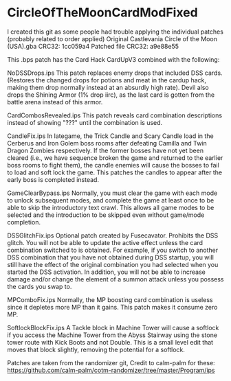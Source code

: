 # CircleOfTheMoonCardModFixed
I created this git as some people had trouble applying the individual patches (probably related to order applied)
Original Castlevania Circle of the Moon (USA).gba CRC32: 1cc059a4
Patched file CRC32: a9e88e55

This .bps patch has the Card Hack CardUpV3 combined with the following:

NoDSSDrops.ips This patch replaces enemy drops that included DSS cards. 
(Restores the changed drops for potions and meat in the cardup hack, making them drop normally instead at an absurdly high rate).
Devil also drops the Shining Armor (1% drop iirc), as the last card is gotten from the battle arena instead of this armor.

CardCombosRevealed.ips This patch reveals card combination descriptions instead of showing "???" 
until the combination is used. 

CandleFix.ips In lategame, the Trick Candle and Scary Candle load in the Cerberus 
and Iron Golem boss rooms after defeating Camilla and Twin Dragon Zombies respectively. 
If the former bosses have not yet been cleared (i.e., we have sequence broken the 
game and returned to the earlier boss rooms to fight them), the candle enemies will 
cause the bosses to fail to load and soft lock the game.
This patches the candles to appear after the early boss is completed instead. 

GameClearBypass.ips Normally, you must clear the game with each mode to unlock subsequent modes, 
and complete the game at least once to be able to skip the introductory text crawl. 
This allows all game modes to be selected and the introduction to be skipped even without game/mode completion. 

DSSGlitchFix.ips Optional patch created by Fusecavator. Prohibits the DSS glitch. 
You will not be able to update the active effect unless the card combination switched to 
is obtained. For example, if you switch to another DSS combination that you have not obtained 
during DSS startup, you will still have the effect of the original combination you had selected 
when you started the DSS activation. In addition, you will not be able to increase damage and/or 
change the element of a summon attack unless you possess the cards you swap to.

MPComboFix.ips Normally, the MP boosting card combination is useless since it depletes more MP 
than it gains. This patch makes it consume zero MP.

SoftlockBlockFix.ips A Tackle block in Machine Tower will cause a softlock if you access the Machine Tower 
from the Abyss Stairway using the stone tower route with Kick Boots and not Double. 
This is a small level edit that moves that block slightly, removing the potential for a softlock.

Patches are taken from the randomizer git, Credit to calm-palm for these:
https://github.com/calm-palm/cotm-randomizer/tree/master/Program/ips
